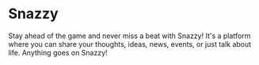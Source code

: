 # Snazzy
Stay ahead of the game and never miss a beat with Snazzy! It's a platform where you can share your thoughts, ideas, news, events, or just talk about life. Anything goes on Snazzy!
